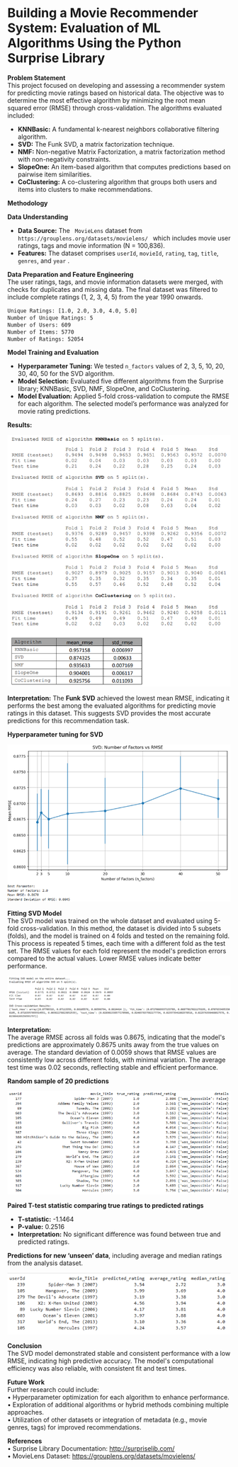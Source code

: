 # Building a Movie Recommender System: Evaluation of ML Algorithms Using the Python Surprise Library

**Problem Statement**<br>
This project focused on developing and assessing a recommender system for predicting movie ratings based on historical data. The objective was to determine the most effective algorithm by minimizing the root mean squared error (RMSE) through cross-validation. The algorithms evaluated included:
* **KNNBasic:** A fundamental k-nearest neighbors collaborative filtering algorithm.
* **SVD:** The Funk SVD, a matrix factorization technique.
* **NMF:** Non-negative Matrix Factorization, a matrix factorization method with non-negativity constraints.
* **SlopeOne:** An item-based algorithm that computes predictions based on pairwise item similarities.
* **CoClustering:** A co-clustering algorithm that groups both users and items into clusters to make recommendations.

**Methodology**<br>

**Data Understanding**
* **Data Source:** The ` MovieLens` dataset from `https://grouplens.org/datasets/movielens/ ` which includes movie user ratings, tags and movie information (N = 100,836).
* **Features:** The dataset comprises `userId`, `movieId`, `rating`, `tag`, `title`, `genres`, and `year` .

**Data Preparation and Feature Engineering**<br>
The user ratings, tags, and movie information datasets were merged, with checks for duplicates and missing data. The final dataset was filtered to include complete ratings (1, 2, 3, 4, 5) from the year 1990 onwards.

```
Unique Ratings: [1.0, 2.0, 3.0, 4.0, 5.0]
Number of Unique Ratings: 5
Number of Users: 609
Number of Items: 5770
Number of Ratings: 52054
```

**Model Training and Evaluation**
* **Hyperparameter Tuning:** We tested `n_factors` values of 2, 3, 5, 10, 20, 30, 40, 50 for the SVD algorithm.
* **Model Selection:** Evaluated five different algorithms from the Surprise library; KNNBasic, SVD, NMF, SlopeOne, and CoClustering.
* **Model Evaluation:** Applied 5-fold cross-validation to compute the RMSE for each algorithm. The selected model’s performance was analyzed for movie rating predictions. 

**Results:**

![Results](Graphs/Results.png)

**Interpretation:** The **Funk SVD** achieved the lowest mean RMSE, indicating it performs the best among the evaluated algorithms for predicting movie ratings in this dataset. This suggests SVD provides the most accurate predictions for this recommendation task.

**Hyperparameter tuning for SVD**
 
![SVD_tuning](Graphs/SVD_tuning.png)

**Fitting SVD Model**<br>
The SVD model was trained on the whole dataset and evaluated using 5-fold cross-validation. In this method, the dataset is divided into 5 subsets (folds), and the model is trained on 4 folds and tested on the remaining fold. This process is repeated 5 times, each time with a different fold as the test set. 
The RMSE values for each fold represent the model's prediction errors compared to the actual values. Lower RMSE values indicate better performance.

 ![SVD_model](Graphs/SVD_model.png)

**Interpretation:** <br>
The average RMSE across all folds was 0.8675, indicating that the model's predictions are approximately 0.8675 units away from the true values on average. The standard deviation of 0.0059 shows that RMSE values are consistently low across different folds, with minimal variation. The average test time was 0.02 seconds, reflecting stable and efficient performance.

**Random sample of 20 predictions**

  ![SVD_predictions20](Graphs/SVD_predictions20.png)

**Paired T-test statistic comparing true ratings to predicted ratings**
* **T-statistic:** -1.1464
* **P-value:** 0.2516
* **Interpretation:** No significant difference was found between true and predicted ratings.

**Predictions for new ‘unseen’ data**, including  average and median ratings from the analysis dataset.
 
  ![SVD_predictions_newdata](Graphs/SVD_predictions_newdata.png)

**Conclusion**<br>
The SVD model demonstrated stable and consistent performance with a low RMSE, indicating high predictive accuracy. The model's computational efficiency was also reliable, with consistent fit and test times.

**Future Work**<br>
Further research could include:<br>
•	Hyperparameter optimization for each algorithm to enhance performance.<br>
•	Exploration of additional algorithms or hybrid methods combining multiple approaches.<br>
•	Utilization of other datasets or integration of metadata (e.g., movie genres, tags) for improved recommendations.<br>

**References**<br>
•	Surprise Library Documentation: http://surpriselib.com/<br>
•	MovieLens Dataset: https://grouplens.org/datasets/movielens/





